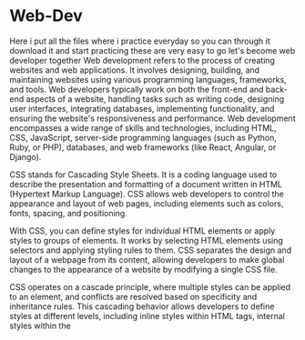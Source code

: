 # Web-Dev

Here i put all the files where i practice everyday so you can through it download it and start practicing these are very easy to go let's become web developer together
Web development refers to the process of creating websites and web applications. It involves designing, building, and maintaining websites using various programming languages, frameworks, and tools. Web developers typically work on both the front-end and back-end aspects of a website, handling tasks such as writing code, designing user interfaces, integrating databases, implementing functionality, and ensuring the website's responsiveness and performance. Web development encompasses a wide range of skills and technologies, including HTML, CSS, JavaScript, server-side programming languages (such as Python, Ruby, or PHP), databases, and web frameworks (like React, Angular, or Django).

CSS stands for Cascading Style Sheets. It is a coding language used to describe the presentation and formatting of a document written in HTML (Hypertext Markup Language). CSS allows web developers to control the appearance and layout of web pages, including elements such as colors, fonts, spacing, and positioning.

With CSS, you can define styles for individual HTML elements or apply styles to groups of elements. It works by selecting HTML elements using selectors and applying styling rules to them. CSS separates the design and layout of a webpage from its content, allowing developers to make global changes to the appearance of a website by modifying a single CSS file.

CSS operates on a cascade principle, where multiple styles can be applied to an element, and conflicts are resolved based on specificity and inheritance rules. This cascading behavior allows developers to define styles at different levels, including inline styles within HTML tags, internal styles within the <style> tag in the HTML document, and external stylesheets linked to the HTML file.

CSS has evolved over time and now includes advanced features such as animations, transformations, and responsive design techniques. It plays a crucial role in modern web development, enabling developers to create visually appealing and user-friendly websites.


JavaScript is a high-level, interpreted programming language primarily used for building interactive web pages and web applications. It was created by Brendan Eich at Netscape Communications in 1995 and has since become one of the most widely used programming languages on the web.

JavaScript is a versatile language that can be used for both client-side and server-side development. On the client-side, it runs directly in a web browser and allows for dynamic and interactive features like form validation, content manipulation, and creating interactive user interfaces. On the server-side, JavaScript can be executed using frameworks like Node.js, allowing developers to build server-side applications and APIs.

Some key features of JavaScript include:

Syntax: JavaScript has a C-like syntax that is easy to understand and learn, making it accessible to beginners and experienced developers alike.

Dynamic Typing: JavaScript is dynamically typed, meaning you don't have to declare the data type of a variable explicitly. Variables can hold values of any type and can be reassigned to different types.

Object-Oriented Programming (OOP): JavaScript supports object-oriented programming principles, allowing you to create objects, define their properties and methods, and implement inheritance.

Functions as First-Class Citizens: Functions in JavaScript are treated as first-class citizens, meaning they can be assigned to variables, passed as arguments to other functions, and returned as values from other functions.

DOM Manipulation: JavaScript provides powerful features for manipulating the Document Object Model (DOM) of a web page. This allows developers to dynamically modify the content, structure, and styling of a webpage in response to user interactions or events.

Libraries and Frameworks: JavaScript has a vast ecosystem of libraries and frameworks, such as React, Angular, and Vue.js, which provide additional functionality and help streamline the development process.

Overall, JavaScript is a versatile and widely used programming language that plays a crucial role in web development, enabling developers to create interactive and dynamic web applications.

ReactJS, also known as React, is a popular JavaScript library for building user interfaces. It was developed by Facebook and released in 2013. React allows developers to create reusable UI components and efficiently update and render them when the data changes.

Key features and concepts of React include:

Component-based architecture: React promotes a modular approach to building user interfaces. Developers can create reusable UI components that encapsulate their own logic and styling, making it easier to manage and maintain complex applications.

Virtual DOM: React utilizes a virtual representation of the DOM (Document Object Model) called the Virtual DOM. It keeps a lightweight copy of the actual DOM in memory and performs efficient updates by comparing the virtual and real DOM, making the rendering process faster.

Declarative syntax: React uses a declarative syntax, allowing developers to describe the desired UI state and let React handle the underlying updates. This approach makes the code more readable and easier to understand.

Unidirectional data flow: React follows a unidirectional data flow, where data flows in a single direction from parent components to child components. This makes it easier to understand how data changes propagate and helps maintain a predictable state.

React hooks: Introduced in React 16.8, hooks are functions that allow developers to add state and other React features to functional components. They provide a simpler and more concise way to handle state and lifecycle events, replacing the need for class components in many cases.

React is commonly used in single-page applications (SPAs) and is often combined with other libraries and frameworks, such as Redux for state management and React Router for handling routing. React Native, another popular framework, extends React's capabilities to develop native mobile applications for iOS and Android platforms.

Overall, React provides a powerful and efficient way to build dynamic and interactive user interfaces, making it a widely adopted choice among developers for web and mobile application development.


Next.js is a popular open-source framework for building server-side rendered (SSR) and statically generated React applications. It is built on top of React and provides additional features and capabilities to enhance the development experience.

Key features and concepts of Next.js include:

Server-side rendering (SSR): Next.js enables server-side rendering by default. This means that the initial HTML content is rendered on the server before being sent to the client, improving performance and search engine optimization (SEO). It also allows for dynamic data fetching and rendering during the server-side rendering process.

Static site generation (SSG): Next.js supports static site generation, where the HTML pages are generated at build time rather than on the fly. This enables faster page loads as the content is pre-rendered and served as static files, which can be cached and delivered efficiently.

Routing: Next.js provides a simple and intuitive routing system. Developers can create dynamic pages and handle route parameters easily, allowing for clean URLs and a seamless user experience.

API routes: Next.js allows developers to create API routes alongside their pages. These routes can be used to handle server-side logic and respond to HTTP requests. It provides a convenient way to build backend functionality within the same project.

CSS and styling: Next.js has built-in support for CSS modules, allowing for scoped and modular CSS styles. It also provides support for CSS-in-JS libraries like styled-components and CSS preprocessors like Sass or Less.

Next.js offers a great development experience with features such as hot module reloading (HMR) for instant code updates, automatic code splitting for optimized performance, and built-in support for TypeScript.
Deployment flexibility: Next.js applications can be easily deployed to various hosting options, including traditional servers, cloud platforms like Vercel, and serverless environments. Vercel, the company behind Next.js, provides a seamless deployment experience and offers features like serverless functions and edge caching.
Next.js has gained popularity due to its developer-friendly features, excellent performance optimizations, and its ability to handle complex applications with ease. It is widely used for building both static websites and dynamic web applications, providing a solid foundation for React-based projects.
